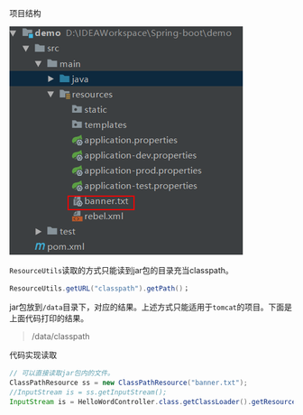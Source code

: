 项目结构

![项目结构](assets/1554094154356.png)

`ResourceUtils`读取的方式只能读到jar包的目录充当classpath。

```java
ResourceUtils.getURL("classpath").getPath()；
```

jar包放到`/data`目录下，对应的结果。上述方式只能适用于`tomcat`的项目。下面是上面代码打印的结果。
> /data/classpath

代码实现读取

```java
// 可以直接读取jar包内的文件。
ClassPathResource ss = new ClassPathResource("banner.txt");
//InputStream is = ss.getInputStream();
InputStream is = HelloWordController.class.getClassLoader().getResourceAsStream("banner.txt");
```

